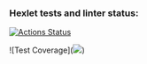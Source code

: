### Hexlet tests and linter status:
[![Actions Status](https://github.com/valeriot-fr/frontend-project-46/actions/workflows/hexlet-check.yml/badge.svg)](https://github.com/valeriot-fr/frontend-project-46/actions)

![Test Coverage](<a href="https://codeclimate.com/github/valeriot-fr/frontend-project-46/test_coverage"><img src="https://api.codeclimate.com/v1/badges/84c484105735bc02003a/test_coverage" /></a>)
